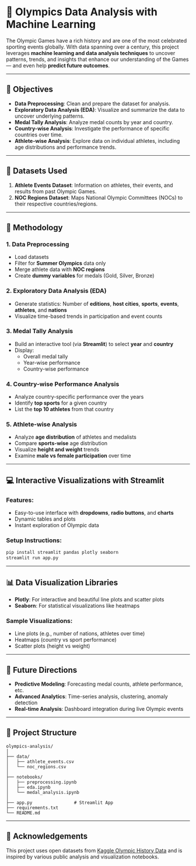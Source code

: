 # 🏅 Olympics Data Analysis with Machine Learning

The Olympic Games have a rich history and are one of the most celebrated sporting events globally. With data spanning over a century, this project leverages **machine learning and data analysis techniques** to uncover patterns, trends, and insights that enhance our understanding of the Games — and even help **predict future outcomes**.

---

## 🎯 Objectives

- **Data Preprocessing**: Clean and prepare the dataset for analysis.
- **Exploratory Data Analysis (EDA)**: Visualize and summarize the data to uncover underlying patterns.
- **Medal Tally Analysis**: Analyze medal counts by year and country.
- **Country-wise Analysis**: Investigate the performance of specific countries over time.
- **Athlete-wise Analysis**: Explore data on individual athletes, including age distributions and performance trends.

---

## 📂 Datasets Used

1. **Athlete Events Dataset**: Information on athletes, their events, and results from past Olympic Games.
2. **NOC Regions Dataset**: Maps National Olympic Committees (NOCs) to their respective countries/regions.

---

## 🧠 Methodology

### 1. Data Preprocessing

- Load datasets
- Filter for **Summer Olympics** data only
- Merge athlete data with **NOC regions**
- Create **dummy variables** for medals (Gold, Silver, Bronze)

### 2. Exploratory Data Analysis (EDA)

- Generate statistics: Number of **editions**, **host cities**, **sports**, **events**, **athletes**, and **nations**
- Visualize time-based trends in participation and event counts

### 3. Medal Tally Analysis

- Build an interactive tool (via **Streamlit**) to select **year** and **country**
- Display:
  - Overall medal tally
  - Year-wise performance
  - Country-wise performance

### 4. Country-wise Performance Analysis

- Analyze country-specific performance over the years
- Identify **top sports** for a given country
- List the **top 10 athletes** from that country

### 5. Athlete-wise Analysis

- Analyze **age distribution** of athletes and medalists
- Compare **sports-wise** age distribution
- Visualize **height and weight** trends
- Examine **male vs female participation** over time

---

## 💻 Interactive Visualizations with Streamlit

### Features:
- Easy-to-use interface with **dropdowns**, **radio buttons**, and **charts**
- Dynamic tables and plots
- Instant exploration of Olympic data

### Setup Instructions:
```bash
pip install streamlit pandas plotly seaborn
streamlit run app.py
```

---

## 📊 Data Visualization Libraries

- **Plotly**: For interactive and beautiful line plots and scatter plots
- **Seaborn**: For statistical visualizations like heatmaps

### Sample Visualizations:
- Line plots (e.g., number of nations, athletes over time)
- Heatmaps (country vs sport performance)
- Scatter plots (height vs weight)

---

## 🔮 Future Directions

- **Predictive Modeling**: Forecasting medal counts, athlete performance, etc.
- **Advanced Analytics**: Time-series analysis, clustering, anomaly detection
- **Real-time Analysis**: Dashboard integration during live Olympic events

---

## 📁 Project Structure

```
olympics-analysis/
│
├── data/
│   ├── athlete_events.csv
│   └── noc_regions.csv
│
├── notebooks/
│   ├── preprocessing.ipynb
│   ├── eda.ipynb
│   └── medal_analysis.ipynb
│
├── app.py                # Streamlit App
├── requirements.txt
└── README.md
```

---

## 🙌 Acknowledgements

This project uses open datasets from [Kaggle Olympic History Data](https://www.kaggle.com/heesoo37/120-years-of-olympic-history-athletes-and-results) and is inspired by various public analysis and visualization notebooks.
